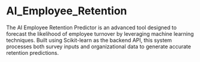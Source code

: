# AI_Employee_Retention
The AI Employee Retention Predictor is an advanced tool designed to forecast the likelihood of employee turnover by leveraging machine learning techniques. Built using Scikit-learn as the backend API, this system processes both survey inputs and organizational data to generate accurate retention predictions.

